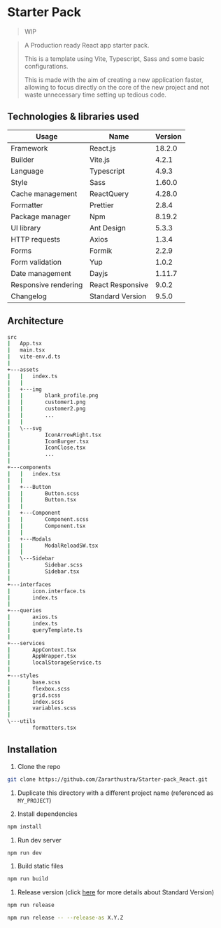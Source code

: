 # Starter Pack
> WIP

> A Production ready React app starter pack.
> 
> This is a template using Vite, Typescript, Sass and some basic configurations.
> 
> This is made with the aim of creating a new application faster, allowing to focus directly on the core of the new project and not waste unnecessary time setting up tedious code.


## Technologies & libraries used

|Usage|Name|Version|
|-|-|-|
|Framework|React.js|18.2.0
|Builder|Vite.js|4.2.1
|Language|Typescript|4.9.3
|Style|Sass|1.60.0
|Cache management|ReactQuery|4.28.0
|Formatter|Prettier|2.8.4
|Package manager|Npm|8.19.2
|UI library|Ant Design|5.3.3
|HTTP requests|Axios|1.3.4
|Forms|Formik|2.2.9
|Form validation|Yup|1.0.2
|Date management|Dayjs|1.11.7
|Responsive rendering|React Responsive|9.0.2
|Changelog|Standard Version|9.5.0

## Architecture

```bash
src
|   App.tsx
|   main.tsx
|   vite-env.d.ts
|
+---assets
|   |   index.ts
|   |
|   +---img
|   |       blank_profile.png
|   |       customer1.png
|   |       customer2.png
|   |       ...
|   |
|   \---svg
|           IconArrowRight.tsx
|           IconBurger.tsx
|           IconClose.tsx
|           ...
|
+---components
|   |   index.tsx
|   |
|   +---Button
|   |       Button.scss
|   |       Button.tsx
|   |
|   +---Component
|   |       Component.scss
|   |       Component.tsx
|   |
|   +---Modals
|   |       ModalReloadSW.tsx
|   |
|   \---Sidebar
|           Sidebar.scss
|           Sidebar.tsx
|
+---interfaces
|       icon.interface.ts
|       index.ts
|
+---queries
|       axios.ts
|       index.ts
|       queryTemplate.ts
|
+---services
|       AppContext.tsx
|       AppWrapper.tsx
|       localStorageService.ts
|
+---styles
|       base.scss
|       flexbox.scss
|       grid.scss
|       index.scss
|       variables.scss
|
\---utils
        formatters.tsx
```

## Installation

1. Clone the repo
```bash
git clone https://github.com/Zararthustra/Starter-pack_React.git
```

1. Duplicate this directory with a different project name (referenced as `MY_PROJECT`)

2. Install dependencies
```bash
npm install
```

1. Run dev server
```bash
npm run dev
```

1. Build static files
```bash
npm run build
```

1. Release version (click [here](https://github.com/conventional-changelog/standard-version) for more details about Standard Version)
```bash
npm run release
```

```bash
npm run release -- --release-as X.Y.Z
```
